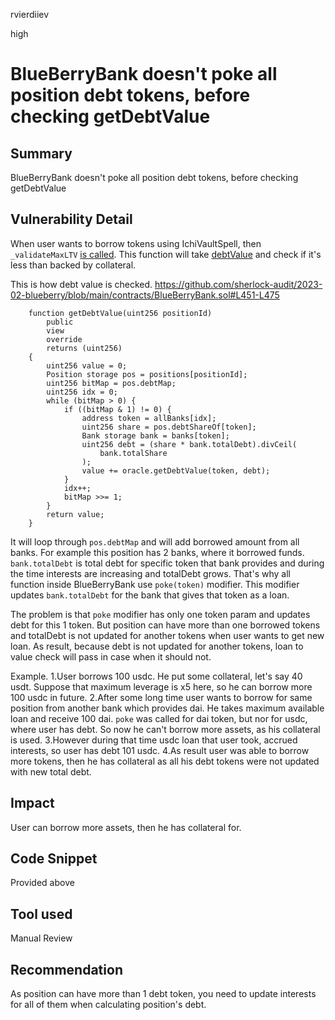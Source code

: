 rvierdiiev

high

# BlueBerryBank doesn't poke all position debt tokens, before checking getDebtValue

## Summary
BlueBerryBank doesn't poke all position debt tokens, before checking getDebtValue
## Vulnerability Detail
When user wants to borrow tokens using IchiVaultSpell, then `_validateMaxLTV` [is called](https://github.com/sherlock-audit/2023-02-blueberry/blob/main/contracts/spell/IchiVaultSpell.sol#L149).
This function will take [debtValue](https://github.com/sherlock-audit/2023-02-blueberry/blob/main/contracts/spell/IchiVaultSpell.sol#L102) and check if it's less than backed by collateral.

This is how debt value is checked.
https://github.com/sherlock-audit/2023-02-blueberry/blob/main/contracts/BlueBerryBank.sol#L451-L475
```solidity
    function getDebtValue(uint256 positionId)
        public
        view
        override
        returns (uint256)
    {
        uint256 value = 0;
        Position storage pos = positions[positionId];
        uint256 bitMap = pos.debtMap;
        uint256 idx = 0;
        while (bitMap > 0) {
            if ((bitMap & 1) != 0) {
                address token = allBanks[idx];
                uint256 share = pos.debtShareOf[token];
                Bank storage bank = banks[token];
                uint256 debt = (share * bank.totalDebt).divCeil(
                    bank.totalShare
                );
                value += oracle.getDebtValue(token, debt);
            }
            idx++;
            bitMap >>= 1;
        }
        return value;
    }
```
It will loop through `pos.debtMap` and will add borrowed amount from all banks.
For example this position has 2 banks, where it borrowed funds. `bank.totalDebt` is total debt for specific token that bank provides and during the time interests are increasing and totalDebt grows.
That's why all function inside BlueBerryBank use `poke(token)` modifier. This modifier updates `bank.totalDebt` for the bank that gives that token as a loan.

The problem is that `poke` modifier has only one token param and updates debt for this 1 token. But position can have more than one borrowed tokens and totalDebt is not updated for another tokens when user wants to get new loan. As result, because debt is not updated for another tokens, loan to value check will pass in case when it should not.

Example.
1.User borrows 100 usdc. He put some collateral, let's say 40 usdt. Suppose that maximum leverage is x5 here, so he can borrow more 100 usdc in future.
2.After some long time user wants to borrow for same position from another bank which provides dai. He takes maximum available loan and receive 100 dai. `poke` was called for dai token, but nor for usdc, where user has debt. So now he can't borrow more assets, as his collateral is used.
3.However during that time usdc loan that user took, accrued interests, so user has debt 101 usdc.
4.As result user was able to borrow more tokens, then he has collateral as all his debt tokens were not updated with new total debt.
## Impact
User can borrow more assets, then he has collateral for.
## Code Snippet
Provided above
## Tool used

Manual Review

## Recommendation
As position can have more than 1 debt token, you need to update interests for all of them when calculating position's debt.